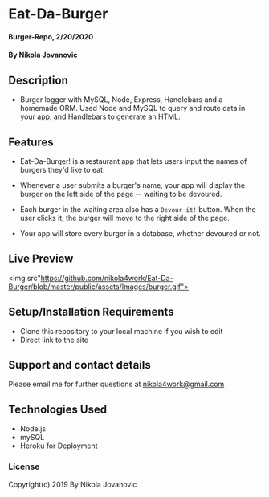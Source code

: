 # Eat-Da-Burger


#### Burger-Repo, 2/20/2020

#### By Nikola Jovanovic



## Description
* Burger logger with MySQL, Node, Express, Handlebars and a homemade ORM. Used Node and MySQL to query and route data in your app, and Handlebars to generate an HTML.



## Features

* Eat-Da-Burger! is a restaurant app that lets users input the names of burgers they'd like to eat.

* Whenever a user submits a burger's name, your app will display the burger on the left side of the page -- waiting to be devoured.

* Each burger in the waiting area also has a `Devour it!` button. When the user clicks it, the burger will move to the right side of the page.

* Your app will store every burger in a database, whether devoured or not.


## Live Preview


<img src"https://github.com/nikola4work/Eat-Da-Burger/blob/master/public/assets/Images/burger.gif">



## Setup/Installation Requirements

* Clone this repository to your local machine if you wish to edit
* Direct link to the site  




## Support and contact details

Please email me for further questions at nikola4work@gmail.com

## Technologies Used

* Node.js
* mySQL
* Heroku for Deployment



### License

Copyright(c) 2019 By Nikola Jovanovic

